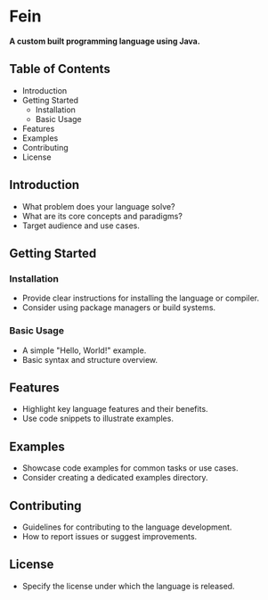 # Fein
**A custom built programming language using Java.**

## Table of Contents
* Introduction
* Getting Started
  * Installation
  * Basic Usage
* Features
* Examples
* Contributing
* License

## Introduction
* What problem does your language solve?
* What are its core concepts and paradigms?
* Target audience and use cases.

## Getting Started
### Installation
* Provide clear instructions for installing the language or compiler.
* Consider using package managers or build systems.

### Basic Usage
* A simple "Hello, World!" example.
* Basic syntax and structure overview.

## Features
* Highlight key language features and their benefits.
* Use code snippets to illustrate examples.

## Examples
* Showcase code examples for common tasks or use cases.
* Consider creating a dedicated examples directory.

## Contributing
* Guidelines for contributing to the language development.
* How to report issues or suggest improvements.

## License
* Specify the license under which the language is released.



